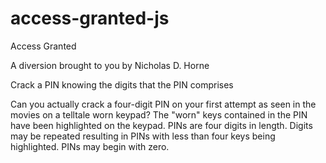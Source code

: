 # access-granted-js
Access Granted

A diversion brought to you by Nicholas D. Horne

Crack a PIN knowing the digits that the PIN comprises

Can you actually crack a four-digit PIN on your
first attempt as seen in the movies on a telltale
worn keypad? The "worn" keys contained in the
PIN have been highlighted on the keypad. PINs
are four digits in length. Digits may be repeated
resulting in PINs with less than four keys being
highlighted. PINs may begin with zero.
